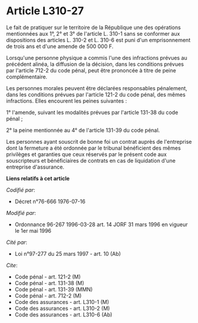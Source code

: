 # Article L310-27

Le fait de pratiquer sur le territoire de la République une des opérations mentionnées aux 1°, 2° et 3° de l'article L. 310-1
sans se conformer aux dispositions des articles L. 310-2 et L. 310-6 est puni d'un emprisonnement de trois ans et d'une
amende de 500 000 F.

Lorsqu'une personne physique a commis l'une des infractions prévues au précédent alinéa, la diffusion de la décision, dans
les conditions prévues par l'article 712-2 du code pénal, peut être prononcée à titre de peine complémentaire.

Les personnes morales peuvent être déclarées responsables pénalement, dans les conditions prévues par l'article 121-2 du code
pénal, des mêmes infractions. Elles encourent les peines suivantes :

1° l'amende, suivant les modalités prévues par l'article 131-38 du code pénal ;

2° la peine mentionnée au 4° de l'article 131-39 du code pénal.

Les personnes ayant souscrit de bonne foi un contrat auprès de l'entreprise dont la fermeture a été ordonnée par le tribunal
bénéficient des mêmes privilèges et garanties que ceux réservés par le présent code aux souscripteurs et bénéficiaires de
contrats en cas de liquidation d'une entreprise d'assurance.

**Liens relatifs à cet article**

_Codifié par_:

  - Décret n°76-666 1976-07-16

_Modifié par_:

  - Ordonnance 96-267 1996-03-28 art. 14 JORF 31 mars 1996 en vigueur le 1er mai 1996

_Cité par_:

  - Loi n°97-277 du 25 mars 1997 - art. 10 (Ab)

_Cite_:

  - Code pénal - art. 121-2 (M)
  - Code pénal - art. 131-38 (M)
  - Code pénal - art. 131-39 (MMN)
  - Code pénal - art. 712-2 (M)
  - Code des assurances - art. L310-1 (M)
  - Code des assurances - art. L310-2 (M)
  - Code des assurances - art. L310-6 (Ab)
